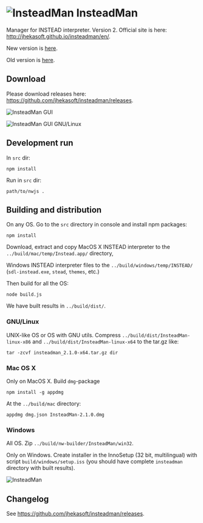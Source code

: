 ![InsteadMan](https://raw.githubusercontent.com/jhekasoft/insteadman/master/src/resources/images/logo32x32.png "InsteadMan") InsteadMan
==============

Manager for INSTEAD interpreter. Version 2. Official site is here: http://jhekasoft.github.io/insteadman/en/.

New version is [here](https://github.com/jhekasoft/insteadman3).

Old version is [here](https://github.com/jhekasoft/instead-manager).

Download
---------

Please download releases here: https://github.com/jhekasoft/insteadman/releases.

![InsteadMan GUI](https://github.com/jhekasoft/insteadman/raw/master/src/resources/images/screenshot.png "InsteadMan GUI")

![InsteadMan GUI GNU/Linux](https://github.com/jhekasoft/insteadman/raw/master/src/resources/images/screenshot_gnulinux.png "InsteadMan GUI GNU/Linux")


Development run
----------------
In `src` dir:

```
npm install
```

Run in `src` dir:

```
path/to/nwjs .
```

Building and distribution
--------------------------

On any OS. Go to the `src` directory in console and install npm packages:

```
npm install
```

Download, extract and copy MacOS X INSTEAD interpreter to the `../build/mac/temp/Instead.app/` directory,

Windows INSTEAD interpreter files to the `../build/windows/temp/INSTEAD/` (`sdl-instead.exe`, `stead`, `themes`, etc.)

Then build for all the OS:

```
node build.js
```

We have built results in `../build/dist/`.

### GNU/Linux

UNIX-like OS or OS with GNU utils.
Compress `../build/dist/InsteadMan-linux-x86` and `../build/dist/InsteadMan-linux-x64` to the tar.gz like:

```
tar -zcvf insteadman_2.1.0-x64.tar.gz dir
```

### Mac OS X

Only on MacOS X. Build `dmg`-package

```
npm install -g appdmg
```

At the `../build/mac` directory:

```
appdmg dmg.json InsteadMan-2.1.0.dmg
```

### Windows

All OS. Zip `../build/nw-builder/InsteadMan/win32`.

Only on Windows. Create installer in the InnoSetup (32 bit, multilingual) with script
`build/windows/setup.iss` (you should have complete `insteadman` directory with built
results).

![InsteadMan](https://github.com/jhekasoft/insteadman/raw/master/src/resources/images/logo.png "InsteadMan")

Changelog
----------
See https://github.com/jhekasoft/insteadman/releases.
